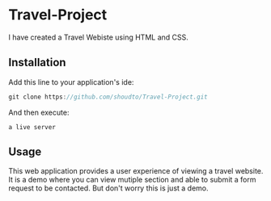# Travel-Project
I have created a Travel Webiste using HTML and CSS.

## Installation

Add this line to your application's ide:

```javascript
git clone https://github.com/shoudto/Travel-Project.git
```

And then execute:

    a live server

## Usage
This web application provides a user experience of viewing a travel website. It is a demo where you can view mutiple section and able to submit a form request to be contacted. But don't worry this is just a demo. 
